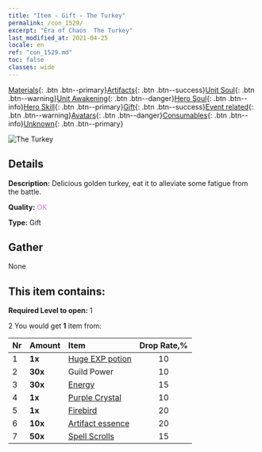 ```yaml
---
title: "Item - Gift - The Turkey"
permalink: /con_1529/
excerpt: "Era of Chaos  The Turkey"
last_modified_at: 2021-04-25
locale: en
ref: "con_1529.md"
toc: false
classes: wide
---
```

 [Materials](/Items/){: .btn .btn--primary}[Artifacts](/Items/Artifacts/){: .btn .btn--success}[Unit Soul](/Items/UnitSoul/){: .btn .btn--warning}[Unit Awakening](/Items/UnitAwakening/){: .btn .btn--danger}[Hero Soul](/Items/HeroSoul/){: .btn .btn--info}[Hero Skill](/Items/HeroSkill/){: .btn .btn--primary}[Gift](/Items/Gift/){: .btn .btn--success}[Event related](/Items/Events/){: .btn .btn--warning}[Avatars](/Items/Avatars/){: .btn .btn--danger}[Consumables](/Items/Consumables/){: .btn .btn--info}[Unknown](/Items/Unknown/){: .btn .btn--primary}

 ![The Turkey](/images/t/i_907143.png)

## Details
 **Description:** Delicious golden turkey, eat it to alleviate some fatigue from the battle.

 **Quality:** <span style="color: #DA70D6">OK</span>

 **Type:** Gift

## Gather

  None

## This item contains:

 **Required Level to open:** 1

 2 You would get **1** item  from:

  | Nr | Amount |     Item    | Drop Rate,% |
  |:---|:-------|:------------|:---------:|
  | 1 |  **1x** | [Huge EXP potion](/Items/con_703/) | 10 | 
  | 2 |  **30x** | Guild Power | 10 | 
  | 3 |  **30x** | [Energy](/Items/con_900/) | 15 | 
  | 4 |  **1x** | [Purple Crystal](/Items/con_720/) | 10 | 
  | 5 |  **1x** | [Firebird](/Items/unt_268/) | 20 | 
  | 6 |  **10x** | [Artifact essence](/Items/con_905/) | 20 | 
  | 7 |  **50x** | [Spell Scrolls](/Items/con_694/) | 15 | 
